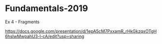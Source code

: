 # Fundamentals-2019
Ex 4 - Fragments

https://docs.google.com/presentation/d/1epA5cM7PxxamR_rHkGkzqxOTgH6hsIwMwpahU3-l-cA/edit?usp=sharing
